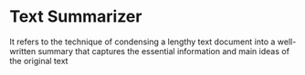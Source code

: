 # Text Summarizer
It refers to the technique of condensing a lengthy text document into a well-written summary that captures the essential information and main ideas of the original text